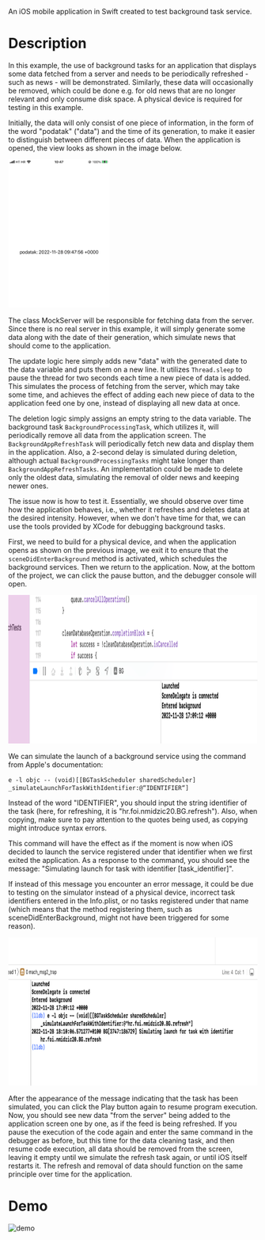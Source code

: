 An iOS mobile application in Swift created to test background task service.

# Description

In this example, the use of background tasks for an application that displays some data fetched from a server and needs to be periodically refreshed - such as news - will be demonstrated. Similarly, these data will occasionally be removed, which could be done e.g. for old news that are no longer relevant and only consume disk space. A physical device is required for testing in this example.

Initially, the data will only consist of one piece of information, in the form of the word "podatak" ("data") and the time of its generation, to make it easier to distinguish between different pieces of data. When the application is opened, the view looks as shown in the image below.

<img src="./initial-view.png" height="300">

The class MockServer will be responsible for fetching data from the server. Since there is no real server in this example, it will simply generate some data along with the date of their generation, which simulate news that should come to the application.

The update logic here simply adds new "data" with the generated date to the data variable and puts them on a new line. It utilizes `Thread.sleep` to pause the thread for two seconds each time a new piece of data is added. This simulates the process of fetching from the server, which may take some time, and achieves the effect of adding each new piece of data to the application feed one by one, instead of displaying all new data at once.

The deletion logic simply assigns an empty string to the data variable. The background task `BackgroundProcessingTask`, which utilizes it, will periodically remove all data from the application screen. The `BackgroundAppRefreshTask` will periodically fetch new data and display them in the application. Also, a 2-second delay is simulated during deletion, although actual `BackgroundProcessingTasks` might take longer than `BackgroundAppRefreshTasks`. An implementation could be made to delete only the oldest data, simulating the removal of older news and keeping newer ones.

The issue now is how to test it. Essentially, we should observe over time how the application behaves, i.e., whether it refreshes and deletes data at the desired intensity. However, when we don't have time for that, we can use the tools provided by XCode for debugging background tasks.

First, we need to build for a physical device, and when the application opens as shown on the previous image, we exit it to ensure that the `sceneDidEnterBackground` method is activated, which schedules the background services. Then we return to the application. Now, at the bottom of the project, we can click the pause button, and the debugger console will open.

<img src="./debugger1.png" height="300">

We can simulate the launch of a background service using the command from Apple's documentation:

```
e -l objc -- (void)[[BGTaskScheduler sharedScheduler] _simulateLaunchForTaskWithIdentifier:@“IDENTIFIER“]
```

Instead of the word "IDENTIFIER", you should input the string identifier of the task (here, for refreshing, it is "hr.foi.nmidzic20.BG.refresh"). Also, when copying, make sure to pay attention to the quotes being used, as copying might introduce syntax errors.

This command will have the effect as if the moment is now when iOS decided to launch the service registered under that identifier when we first exited the application. As a response to the command, you should see the message: "Simulating launch for task with identifier [task_identifier]".

If instead of this message you encounter an error message, it could be due to testing on the simulator instead of a physical device, incorrect task identifiers entered in the Info.plist, or no tasks registered under that name (which means that the method registering them, such as sceneDidEnterBackground, might not have been triggered for some reason).

<img src="./debugger2.png" height="300">

After the appearance of the message indicating that the task has been simulated, you can click the Play button again to resume program execution. Now, you should see new data "from the server" being added to the application screen one by one, as if the feed is being refreshed. If you pause the execution of the code again and enter the same command in the debugger as before, but this time for the data cleaning task, and then resume code execution, all data should be removed from the screen, leaving it empty until we simulate the refresh task again, or until iOS itself restarts it. The refresh and removal of data should function on the same principle over time for the application.

# Demo

![demo](./demo.gif)
